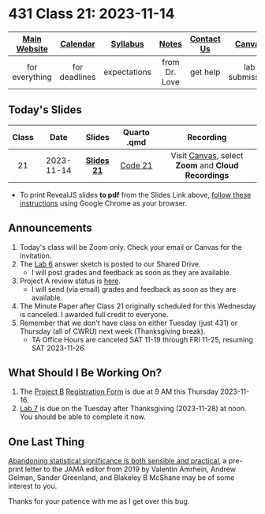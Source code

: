 # 431 Class 21: 2023-11-14

[Main Website](https://thomaselove.github.io/431-2023/) | [Calendar](https://thomaselove.github.io/431-2023/calendar.html) | [Syllabus](https://thomaselove.github.io/431-syllabus-2023/) | [Notes](https://thomaselove.github.io/431-notes/) | [Contact Us](https://thomaselove.github.io/431-2023/contact.html) | [Canvas](https://canvas.case.edu) | [Data and Code](https://github.com/THOMASELOVE/431-data)
:-----------: | :--------------: | :----------: | :---------: | :-------------: | :-----------: | :------------:
for everything | for deadlines | expectations | from Dr. Love | get help | lab submission | for downloads

## Today's Slides

Class | Date | Slides | Quarto .qmd | Recording
:---: | :--------: | :------: | :------: | :-------------:
21 | 2023-11-14 | **[Slides 21](https://thomaselove.github.io/431-slides-2023/class21.html)** | [Code 21](https://thomaselove.github.io/431-slides-2023/class21.qmd) | Visit [Canvas](https://canvas.case.edu/), select **Zoom** and **Cloud Recordings**

- To print RevealJS slides **to pdf** from the Slides Link above, [follow these instructions](https://quarto.org/docs/presentations/revealjs/presenting.html#print-to-pdf) using Google Chrome as your browser.

## Announcements

1. Today's class will be Zoom only. Check your email or Canvas for the invitation.
2. The [Lab 6](https://github.com/THOMASELOVE/431-labs-2023/tree/main) answer sketch is posted to our Shared Drive.
    - I will post grades and feedback as soon as they are available.
3. Project A review status is [here](https://github.com/THOMASELOVE/431-classes-2023/blob/main/projA/portfolio_status.md).
    - I will send (via email) grades and feedback as soon as they are available.
4. The Minute Paper after Class 21 originally scheduled for this Wednesday is canceled. I awarded full credit to everyone.
5. Remember that we don't have class on either Tuesday (just 431) or Thursday (all of CWRU) next week (Thanksgiving break).
    - TA Office Hours are canceled SAT 11-19 through FRI 11-25, resuming SAT 2023-11-26.

## What Should I Be Working On?

1. The [Project B](https://thomaselove.github.io/431-projectB-2023/) [Registration Form](https://thomaselove.github.io/431-projectB-2023/register.html) is due at 9 AM this Thursday 2023-11-16.
2. [Lab 7](https://github.com/THOMASELOVE/431-labs-2023/tree/main) is due on the Tuesday after Thanksgiving (2023-11-28) at noon. You should be able to complete it now.

## One Last Thing

[Abandoning statistical significance is both sensible and practical](https://peerj.com/preprints/27657/), a pre-print letter to the JAMA editor from 2019 by Valentin Amrhein, Andrew Gelman, Sander Greenland, and  Blakeley B McShane may be of some interest to you.

Thanks for your patience with me as I get over this bug.


